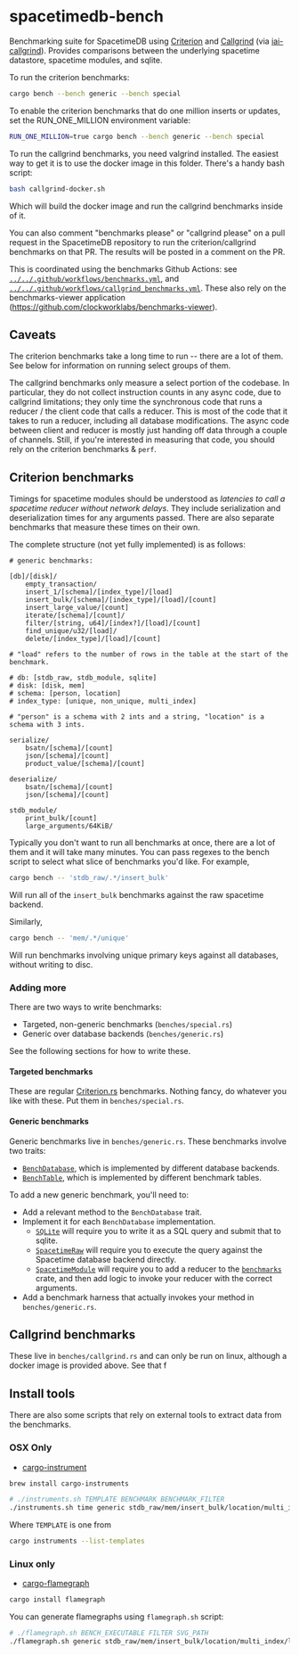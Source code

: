 # spacetimedb-bench
Benchmarking suite for SpacetimeDB using [Criterion](https://github.com/bheisler/criterion.rs) and [Callgrind](https://valgrind.org/docs/manual/cl-manual.html) (via [iai-callgrind](https://github.com/clockworklabs/iai-callgrind)). Provides comparisons between the underlying spacetime datastore, spacetime modules, and sqlite.

To run the criterion benchmarks:

```bash
cargo bench --bench generic --bench special
```

To enable the criterion benchmarks that do one million inserts or updates, set the RUN_ONE_MILLION environment variable:

```bash
RUN_ONE_MILLION=true cargo bench --bench generic --bench special
```

To run the callgrind benchmarks, you need valgrind installed.
The easiest way to get it is to use the docker image in this folder. 
There's a handy bash script:
```bash
bash callgrind-docker.sh 
```
Which will build the docker image and run the callgrind benchmarks inside of it.

You can also comment "benchmarks please" or "callgrind please" on a pull request in the SpacetimeDB repository to run the criterion/callgrind benchmarks on that PR. The results will be posted in a comment on the PR.

This is coordinated using the benchmarks Github Actions: see [`../../.github/workflows/benchmarks.yml`](../../.github/workflows/benchmarks.yml), and
[`../../.github/workflows/callgrind_benchmarks.yml`](../../.github/workflows/callgrind_benchmarks.yml). 
These also rely on the benchmarks-viewer application (https://github.com/clockworklabs/benchmarks-viewer).


## Caveats

The criterion benchmarks take a long time to run -- there are a lot of them. See below for information on running select groups of them.

The callgrind benchmarks only measure a select portion of the codebase. In particular, they do not collect instruction counts in any async code, due to callgrind limitations; they only time the synchronous code that runs a reducer / the client code that calls a reducer. This is most of the code that it takes to run a reducer, including all database modifications. The async code between client and reducer is mostly just handing off data through a couple of channels. Still, if you're interested in measuring that code, you should rely on the criterion benchmarks & `perf`.



## Criterion benchmarks
Timings for spacetime modules should be understood as *latencies to call a spacetime reducer without network delays*. They include serialization and deserialization times for any arguments passed. There are also separate benchmarks that measure these times on their own.

The complete structure (not yet fully implemented) is as follows:

```
# generic benchmarks:

[db]/[disk]/
    empty_transaction/
    insert_1/[schema]/[index_type]/[load]
    insert_bulk/[schema]/[index_type]/[load]/[count]
    insert_large_value/[count]
    iterate/[schema]/[count]/
    filter/[string, u64]/[index?]/[load]/[count]
    find_unique/u32/[load]/
    delete/[index_type]/[load]/[count]

# "load" refers to the number of rows in the table at the start of the benchmark.

# db: [stdb_raw, stdb_module, sqlite]
# disk: [disk, mem]
# schema: [person, location]
# index_type: [unique, non_unique, multi_index]

# "person" is a schema with 2 ints and a string, "location" is a schema with 3 ints.

serialize/
    bsatn/[schema]/[count]
    json/[schema]/[count]
    product_value/[schema]/[count]

deserialize/
    bsatn/[schema]/[count]
    json/[schema]/[count]

stdb_module/
    print_bulk/[count]
    large_arguments/64KiB/
```

Typically you don't want to run all benchmarks at once, there are a lot of them and it will take many minutes.
You can pass regexes to the bench script to select what slice of benchmarks you'd like. For example,

```sh
cargo bench -- 'stdb_raw/.*/insert_bulk'
```
Will run all of the `insert_bulk` benchmarks against the raw spacetime backend.

Similarly, 
```sh
cargo bench -- 'mem/.*/unique'
```
Will run benchmarks involving unique primary keys against all databases, without writing to disc.

### Adding more

There are two ways to write benchmarks:

- Targeted, non-generic benchmarks (`benches/special.rs`)
- Generic over database backends (`benches/generic.rs`)

See the following sections for how to write these.

#### Targeted benchmarks
These are regular [Criterion.rs](https://github.com/bheisler/criterion.rs) benchmarks. Nothing fancy, do whatever you like with these. Put them in `benches/special.rs`.

#### Generic benchmarks
Generic benchmarks live in `benches/generic.rs`. These benchmarks involve two traits:

- [`BenchDatabase`](src/database.rs), which is implemented by different database backends.
- [`BenchTable`](src/schemas.rs), which is implemented by different benchmark tables.

To add a new generic benchmark, you'll need to:
- Add a relevant method to the `BenchDatabase` trait.
- Implement it for each `BenchDatabase` implementation.
    - [`SQLite`](src/sqlite.rs) will require you to write it as a SQL query and submit that to sqlite.
    - [`SpacetimeRaw`](src/spacetime_raw.rs) will require you to execute the query against the Spacetime database backend directly.
    - [`SpacetimeModule`](src/spacetime_module.rs) will require you to add a reducer to the [`benchmarks`](../../modules/benchmarks/src/lib.rs) crate, and then add logic to invoke your reducer with the correct arguments.
- Add a benchmark harness that actually invokes your method in `benches/generic.rs`.


## Callgrind benchmarks
These live in `benches/callgrind.rs` and can only be run on linux, although a docker image is provided above.
See that f


## Install tools

There are also some scripts that rely on external tools to extract data from the benchmarks.

### OSX Only

- [cargo-instrument](https://github.com/cmyr/cargo-instruments)

```bash
brew install cargo-instruments
```

```bash
# ./instruments.sh TEMPLATE BENCHMARK BENCHMARK_FILTER
./instruments.sh time generic stdb_raw/mem/insert_bulk/location/multi_index/load=0/count=100
```

Where `TEMPLATE` is one from 

```bash
cargo instruments --list-templates
```


### Linux only

- [cargo-flamegraph](https://github.com/flamegraph-rs/flamegraph)

```bash
cargo install flamegraph
```

You can generate flamegraphs using `flamegraph.sh` script:

```bash
# ./flamegraph.sh BENCH_EXECUTABLE FILTER SVG_PATH
./flamegraph.sh generic stdb_raw/mem/insert_bulk/location/multi_index/load=0/count=100 result.svg"
```